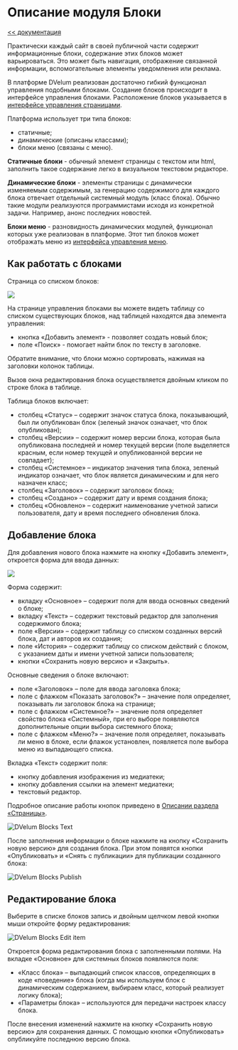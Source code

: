 # Описание модуля Блоки

[<< документация](../Readme.md)



Практически каждый сайт в своей публичной части содержит информационные блоки, содержание этих блоков может варьироваться. 
Это может быть навигация, отображение связанной информации, вспомогательные элементы уведомления или реклама.

В платформе DVelum реализован достаточно гибкий функционал управления подобными блоками. 
Создание блоков происходит в интерфейсе управления блоками. Расположение блоков указывается в [интерфейсе управления страницами](pages.md).

Платформа использует три типа блоков:

   * статичные;
   * динамические (описаны классами);
   * блоки меню (связаны с меню).

**Статичные блоки** - обычный элемент страницы с текстом или html, заполнить такое содержание легко в визуальном текстовом редакторе.

**Динамические блоки** - элементы страницы с динамически изменяемым содержимым, за генерацию содержимого для каждого блока отвечает отдельный системный модуль (класс блока). Обычно такие модули реализуются программистами исходя из конкретной задачи. Например, анонс последних новостей.

**Блоки меню** - разновидность динамических модулей, функционал которых уже реализован в платформе. Этот тип блоков может отображать меню из [интерфейса управления меню](menu.md).

## Как работать с блоками

Страница со списком блоков:

![](../../images/blocks/1.png)

На странице управления блоками вы можете видеть таблицу со списком существующих блоков, над таблицей находятся два элемента управления:

   * кнопка «Добавить элемент» - позволяет создать новый блок;
   * поле «Поиск» - помогает найти блок по тексту в заголовке.

Обратите внимание, что блоки можно сортировать, нажимая на заголовки колонок таблицы.

Вызов окна редактирования блока осуществляется двойным кликом по строке блока в таблице.

Таблица блоков включает:

   * столбец «Статус» – содержит значок статуса блока, показывающий, был ли опубликован блок (зеленый значок означает, что блок опубликован);
   * столбец «Версии» – содержит номер версии блока, которая была опубликована последней и номер текущей версии (поле выделяется красным, если номер текущей и опубликованной версии не совпадает);
   * столбец «Системное» – индикатор значения типа блока, зеленый индикатор означает, что блок является динамическим и для него назначен класс;
   * столбец «Заголовок» – содержит заголовок блока;
   * столбец «Создано» – содержит дату и время создания блока;
   * столбец «Обновлено» – содержит наименование учетной записи пользователя, дату и время последнего обновления блока.

## Добавление блока

Для добавления нового блока нажмите на кнопку «Добавить элемент», откроется форма для ввода данных:

![](../../images/blocks/2.png)

Форма содержит:

   * вкладку «Основное» – содержит поля для ввода основных сведений о блоке;
   * вкладку «Текст» – содержит текстовый редактор для заполнения содержимого блока;
   * поле «Версии» – содержит таблицу со списком созданных версий блока, дат и авторов их создания;
   * поле «История» – содержит таблицу со списком действий с блоком, с указанием даты и имени учетной записи пользователя;
   * кнопки «Сохранить новую версию» и «Закрыть».

Основные сведения о блоке включают:

   * поле «Заголовок» – поле для ввода заголовка блока;
   * поле с флажком «Показать заголовок?» – значение поля определяет, показывать ли заголовок блока на странице;
   * поле с флажком «Системное?» – значение поля определяет свойство блока «Системный», при его выборе появляются дополнительные опции выбора системного блока;
   * поле с флажком «Меню?» – значение поля определяет, показывать ли меню в блоке, если флажок установлен, появляется поле выбора меню из выпадающего списка.

Вкладка «Текст» содержит поля:

   * кнопку добавления изображения из медиатеки;
   * кнопку добавления ссылки на элемент медиатеки;
   * текстовый редактор.

Подробное описание работы кнопок приведено в [Описании раздела «Страницы»](pages.md).

![DVelum Blocks Text](../../images/blocks/3.png)

После заполнения информации о блоке нажмите на кнопку «Сохранить новую версию» для создания блока. При этом появятся кнопки «Опубликовать» и «Снять с публикации» для публикации созданного блока:

![DVelum Blocks Publish](../../images/blocks/4.png)

## Редактирование блока

Выберите в списке блоков запись и двойным щелчком левой кнопки мыши откройте форму редактирования:

![DVelum Blocks Edit item](../../images/blocks/5.png)

Откроется форма редактирования блока с заполненными полями. На вкладке «Основное» для системных блоков появляются поля:

   * «Класс блока» – выпадающий список классов, определяющих в коде «поведение» блока (когда мы используем блок с динамическим содержанием, выбираем класс, который реализует логику блока);
   * «Параметры блока» – используются для передачи  настроек классу блока.

После внесения изменений нажмите на кнопку «Сохранить новую версию» для сохранения данных. С помощью кнопки «Опубликовать» опубликуйте последнюю версию блока.